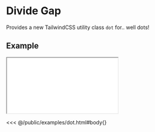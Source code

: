 # Divide Gap
Provides a new TailwindCSS utility class `dot` for.. well dots!

<ViewSourceGh href="https://github.com/winduum/winduum/blob/next/src/utilities/dot.css" />

## Example

<iframe onload="this.style.visibility = 'visible';" src="/examples/dot.html"></iframe>

<<< @/public/examples/dot.html#body{}
